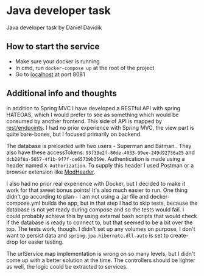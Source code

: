 # Java developer task

Java developer task by Daniel Davidík

## How to start the service

- Make sure your docker is running
- In cmd, run `docker-compose up` at the root of the project
- Go to [localhost](http://localhost:8081/endpoints) at port 8081

## Additional info and thoughts

In addition to Spring MVC I have developed a RESTful API with spring HATEOAS, which I would prefer to see as something which would be consumed by another frontend. This side of API is mapped by [rest/endpoints](http:localhost:8081/rest/endpoints). I had no prior experience with Spring MVC, the view part is quite bare-bones, but I focused primarily on backend.

The database is preloaded with two users - Superman and Batman.. They also have these accessTokens:  `93f39e2f-80de-4033-99ee-249d92736a25` and `dcb20f8a-5657-4f1b-9f7f-ce65739b359e`. Authentication is made using a header named `X-Authorization`. To supply this header I used Postman or a browser extension like [ModHeader](https://docs.modheader.com/using-modheader/introduction).

I also had no prior real experience with Docker, but I decided to make it work for that sweet bonus points! It's also much easier to run. One thing didn't go according to plan - I am not using a .jar file and docker-compose.yml builds the app, but in that step I had to skip tests, because the database is not yet ready during compose and so the tests would fail. I could probably achieve this by using external bash scripts that would check if the database is ready to connect to, but that seemed to be a bit over the top. The tests work, though. I didn't set up any volumes on purpose, I don't want to persist data and `spring.jpa.hibernate.dll-auto` is set to create-drop for easier testing.

The urlService map implementation is wrong on so many levels, but I didn't come up with a better solution at the time. The controllers should be lighter as well, the logic could be extracted to services.
